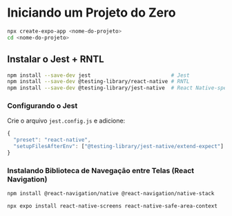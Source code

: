 # Iniciando um Projeto do Zero

```sh
npx create-expo-app <nome-do-projeto>
cd <nome-do-projeto>
```

## Instalar o Jest + RNTL
```sh
npm install --save-dev jest                          # Jest
npm install --save-dev @testing-library/react-native # RNTL
npm install --save-dev @testing-library/jest-native  # React Native-specific jest matchers
```

### Configurando o Jest
Crie o arquivo `jest.config.js` e adicione:

```js
{
  "preset": "react-native",
  "setupFilesAfterEnv": ["@testing-library/jest-native/extend-expect"]
}
```

### Instalando Biblioteca de Navegação entre Telas (React Navigation)
```sh
npm install @react-navigation/native @react-navigation/native-stack

npx expo install react-native-screens react-native-safe-area-context
```
